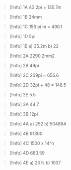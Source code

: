 >[!info] 1A
> 43.2pi = 135.7m

>[!info] 1B
> 24mm

>[!info] 1C
> 156 pi m = 490.1

>[!info] 1D
> 5pi

>[!info] 1E
> a) 35.2m
> b) 22



>[!info] 2A
> 2290.2mm2

>[!info] 2B
> 49pi

>[!info] 2C
> 209pi = 656.6

>[!info] 2D
> 32pi + 48 = 148.5

>[!info] 2E
>5.5




>[!info] 3A
> 44.7

>[!info] 3B
> 12pi



>[!info] 4A
> a) 252
> b) 504884

>[!info] 4B
> 91300

>[!info] 4C
> 1500 x 14^n

>[!info] 4D
> 683.59

>[!info] 4E
> a) 20%
> b) 1037